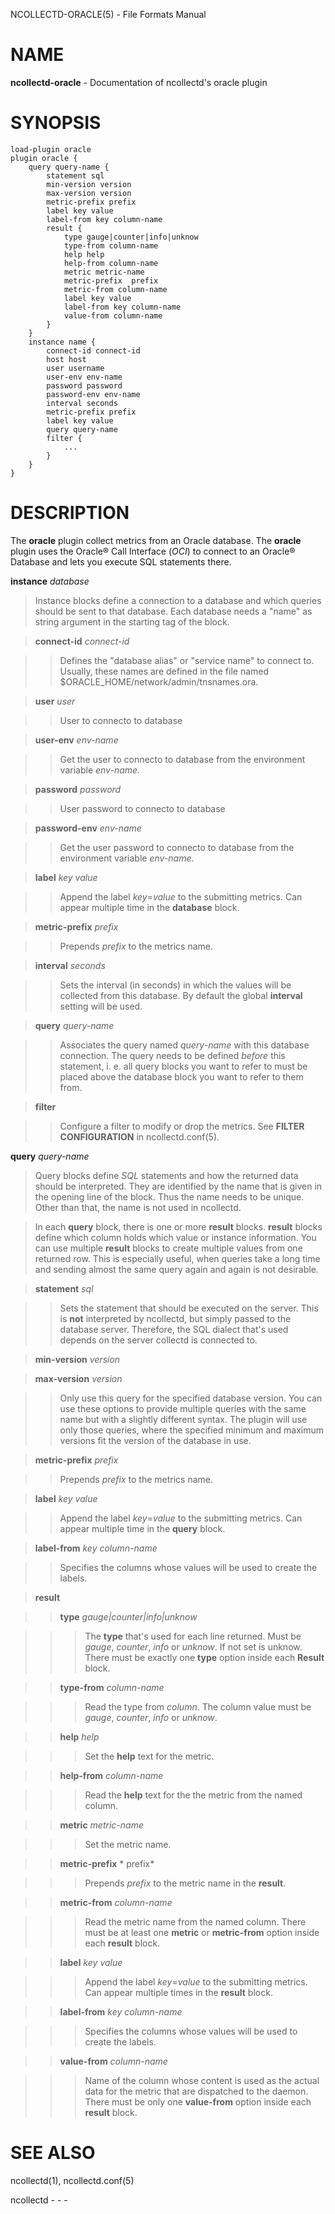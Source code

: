 NCOLLECTD-ORACLE(5) - File Formats Manual

# NAME

**ncollectd-oracle** - Documentation of ncollectd's oracle plugin

# SYNOPSIS

	load-plugin oracle
	plugin oracle {
	    query query-name {
	        statement sql
	        min-version version
	        max-version version
	        metric-prefix prefix
	        label key value
	        label-from key column-name
	        result {
	            type gauge|counter|info|unknow
	            type-from column-name
	            help help
	            help-from column-name
	            metric metric-name
	            metric-prefix  prefix
	            metric-from column-name
	            label key value
	            label-from key column-name
	            value-from column-name
	        }
	    }
	    instance name {
	        connect-id connect-id
	        host host
	        user username
	        user-env env-name
	        password password
	        password-env env-name
	        interval seconds
	        metric-prefix prefix
	        label key value
	        query query-name
	        filter {
	            ...
	        }
	    }
	}

# DESCRIPTION

The **oracle** plugin collect metrics from an Oracle database.
The **oracle**  plugin uses the Oracle&#174; Call Interface (*OCI*) to
connect to an Oracle&#174; Database and lets you execute SQL statements there.

**instance** *database*

> Instance blocks define a connection to a database and which queries should be
> sent to that database.
> Each database needs a "name" as string argument in the starting tag
> of the block.

> **connect-id** *connect-id*

> > Defines the "database alias" or "service name" to connect to.
> > Usually, these names are defined in the file named
> > $ORACLE\_HOME/network/admin/tnsnames.ora.

> **user** *user*

> > User to connecto to database

> **user-env** *env-name*

> > Get the user to connecto to database from the environment
> > variable *env-name*.

> **password** *password*

> > User password to connecto to database

> **password-env** *env-name*

> > Get the user password to connecto to database from the environment
> > variable *env-name*.

> **label** *key* *value*

> > Append the label *key*=*value* to the submitting metrics.
> > Can appear multiple time in the **database** block.

> **metric-prefix** *prefix*

> > Prepends *prefix* to the metrics name.

> **interval** *seconds*

> > Sets the interval (in seconds) in which the values will be collected from this
> > database.
> > By default the global **interval** setting will be used.

> **query** *query-name*

> > Associates the query named *query-name* with this database connection.
> > The query needs to be defined *before* this statement, i. e. all query
> > blocks you want to refer to must be placed above the database block you want to
> > refer to them from.

> **filter**

> > Configure a filter to modify or drop the metrics.
> > See **FILTER CONFIGURATION** in
> > ncollectd.conf(5).

**query** *query-name*

> Query blocks define *SQL* statements and how the returned data should be
> interpreted.
> They are identified by the name that is given in the opening line of the block.
> Thus the name needs to be unique.
> Other than that, the name is not used in ncollectd.

> In each **query** block, there is one or more **result** blocks.
> **result** blocks define which column holds which value or instance
> information.
> You can use multiple **result** blocks to create multiple values from one
> returned row.
> This is especially useful, when queries take a long time and sending almost
> the same query again and again is not desirable.

> **statement** *sql*

> > Sets the statement that should be executed on the server.
> > This is **not** interpreted by ncollectd, but simply passed to the
> > database server.
> > Therefore, the SQL dialect that's used depends on the server collectd
> > is connected to.

> **min-version** *version*

> **max-version** *version*

> > Only use this query for the specified database version.
> > You can use these options to provide multiple queries with the same name
> > but with a slightly different syntax.
> > The plugin will use only those queries, where the specified
> > minimum and maximum versions fit the version of the database in use.

> **metric-prefix** *prefix*

> > Prepends *prefix* to the metrics name.

> **label** *key* *value*

> > Append the label *key*=*value* to the submitting metrics.
> > Can appear multiple time in the **query** block.

> **label-from** *key* *column-name*

> > Specifies the columns whose values will be used to create the labels.

> **result**

> > **type** *gauge|counter|info|unknow*

> > > The **type** that's used for each line returned.
> > > Must be *gauge*, *counter*, *info* or *unknow*.
> > > If not set is unknow.
> > > There must be exactly one **type** option inside each **Result** block.

> > **type-from** *column-name*

> > > Read the type from *column*.
> > > The column value must be *gauge*, *counter*, *info* or *unknow*.

> > **help** *help*

> > > Set the **help** text for the metric.

> > **help-from** *column-name*

> > > Read the **help** text for the the metric from the named column.

> > **metric** *metric-name*

> > > Set the metric name.

> > **metric-prefix** * prefix*

> > > Prepends *prefix* to the metric name in the **result**.

> > **metric-from** *column-name*

> > > Read the metric name from the named column.
> > > There must be at least one **metric** or **metric-from** option inside
> > > each **result** block.

> > **label** *key* *value*

> > > Append the label *key*=*value* to the submitting metrics.
> > > Can appear multiple times in the **result** block.

> > **label-from** *key* *column-name*

> > > Specifies the columns whose values will be used to create the labels.

> > **value-from** *column-name*

> > > Name of the column whose content is used as the actual data for the metric
> > > that are dispatched to the daemon.
> > > There must be only one **value-from** option inside each **result** block.

# SEE ALSO

ncollectd(1),
ncollectd.conf(5)

ncollectd - - -
